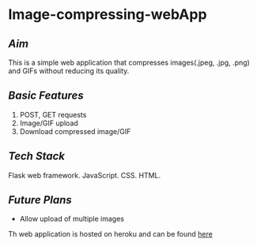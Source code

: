 # Image-compressing-webApp

## *Aim*
This is a simple web application that compresses images(.jpeg, .jpg, .png) and GIFs without reducing its quality.

## *Basic Features*
1. POST, GET requests
2. Image/GIF upload
3. Download compressed image/GIF

## *Tech Stack*
Flask web framework. JavaScript. CSS. HTML.

## *Future Plans*
- Allow upload of multiple images

Th web application is hosted on heroku and can be found [here](https://squash5.herokuapp.com/)